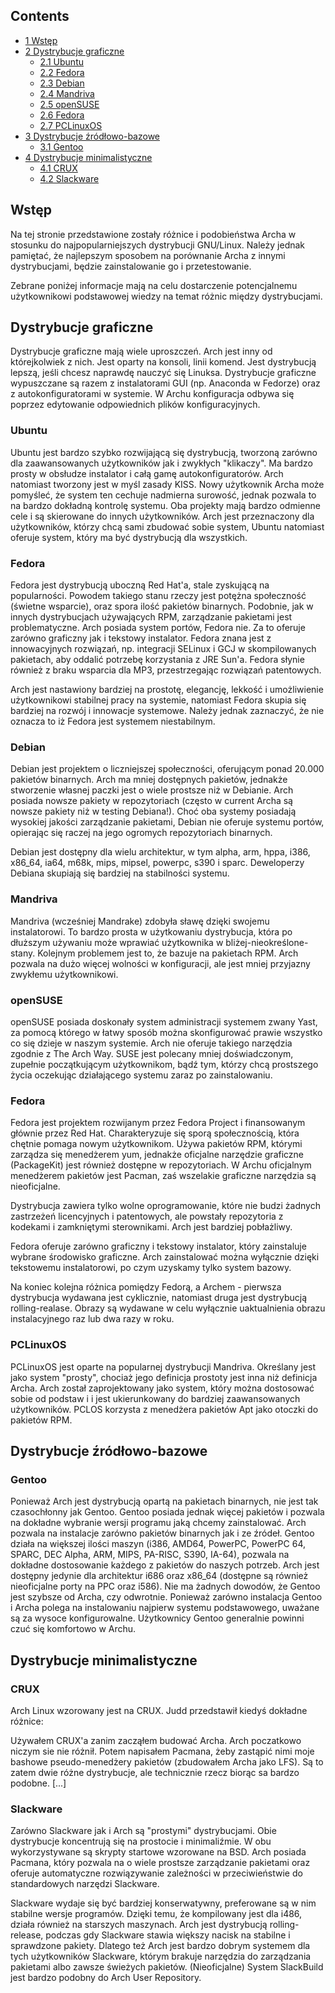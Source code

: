 ## Contents

*   [1 Wstęp](#Wstęp)
*   [2 Dystrybucje graficzne](#Dystrybucje_graficzne)
    *   [2.1 Ubuntu](#Ubuntu)
    *   [2.2 Fedora](#Fedora)
    *   [2.3 Debian](#Debian)
    *   [2.4 Mandriva](#Mandriva)
    *   [2.5 openSUSE](#openSUSE)
    *   [2.6 Fedora](#Fedora_2)
    *   [2.7 PCLinuxOS](#PCLinuxOS)
*   [3 Dystrybucje źródłowo-bazowe](#Dystrybucje_źródłowo-bazowe)
    *   [3.1 Gentoo](#Gentoo)
*   [4 Dystrybucje minimalistyczne](#Dystrybucje_minimalistyczne)
    *   [4.1 CRUX](#CRUX)
    *   [4.2 Slackware](#Slackware)

## Wstęp

Na tej stronie przedstawione zostały różnice i podobieństwa Archa w stosunku do najpopularniejszych dystrybucji GNU/Linux. Należy jednak pamiętać, że najlepszym sposobem na porównanie Archa z innymi dystrybucjami, będzie zainstalowanie go i przetestowanie.

Zebrane poniżej informacje mają na celu dostarczenie potencjalnemu użytkownikowi podstawowej wiedzy na temat różnic między dystrybucjami.

## Dystrybucje graficzne

Dystrybucje graficzne mają wiele uproszczeń. Arch jest inny od którejkolwiek z nich. Jest oparty na konsoli, linii komend. Jest dystrybucją lepszą, jeśli chcesz naprawdę nauczyć się Linuksa. Dystrybucje graficzne wypuszczane są razem z instalatorami GUI (np. Anaconda w Fedorze) oraz z autokonfiguratorami w systemie. W Archu konfiguracja odbywa się poprzez edytowanie odpowiednich plików konfiguracyjnych.

### Ubuntu

Ubuntu jest bardzo szybko rozwijającą się dystrybucją, tworzoną zarówno dla zaawansowanych użytkowników jak i zwykłych "klikaczy". Ma bardzo prosty w obsłudze instalator i całą gamę autokonfiguratorów. Arch natomiast tworzony jest w myśl zasady KISS. Nowy użytkownik Archa może pomyśleć, że system ten cechuje nadmierna surowość, jednak pozwala to na bardzo dokładną kontrolę systemu. Oba projekty mają bardzo odmienne cele i są skierowane do innych użytkowników. Arch jest przeznaczony dla użytkowników, którzy chcą sami zbudować sobie system, Ubuntu natomiast oferuje system, który ma być dystrybucją dla wszystkich.

### Fedora

Fedora jest dystrybucją uboczną Red Hat'a, stale zyskującą na popularności. Powodem takiego stanu rzeczy jest potężna społeczność (świetne wsparcie), oraz spora ilość pakietów binarnych. Podobnie, jak w innych dystrybucjach używających RPM, zarządzanie pakietami jest problematyczne. Arch posiada system portów, Fedora nie. Za to oferuje zarówno graficzny jak i tekstowy instalator. Fedora znana jest z innowacyjnych rozwiązań, np. integracji SELinux i GCJ w skompilowanych pakietach, aby oddalić potrzebę korzystania z JRE Sun'a. Fedora słynie również z braku wsparcia dla MP3, przestrzegając rozwiązań patentowych.

Arch jest nastawiony bardziej na prostotę, elegancję, lekkość i umożliwienie użytkownikowi stabilnej pracy na systemie, natomiast Fedora skupia się bardziej na rozwój i innowacje systemowe. Należy jednak zaznaczyć, że nie oznacza to iż Fedora jest systemem niestabilnym.

### Debian

Debian jest projektem o liczniejszej społeczności, oferującym ponad 20.000 pakietów binarnych. Arch ma mniej dostępnych pakietów, jednakże stworzenie własnej paczki jest o wiele prostsze niż w Debianie. Arch posiada nowsze pakiety w repozytoriach (często w current Archa są nowsze pakiety niż w testing Debiana!). Choć oba systemy posiadają wysokiej jakości zarządzanie pakietami, Debian nie oferuje systemu portów, opierając się raczej na jego ogromych repozytoriach binarnych.

Debian jest dostępny dla wielu architektur, w tym alpha, arm, hppa, i386, x86_64, ia64, m68k, mips, mipsel, powerpc, s390 i sparc. Deweloperzy Debiana skupiają się bardziej na stabilności systemu.

### Mandriva

Mandriva (wcześniej Mandrake) zdobyła sławę dzięki swojemu instalatorowi. To bardzo prosta w użytkowaniu dystrybucja, która po dłuższym używaniu może wprawiać użytkownika w bliżej-nieokreślone-stany. Kolejnym problemem jest to, że bazuje na pakietach RPM. Arch pozwala na dużo więcej wolności w konfiguracji, ale jest mniej przyjazny zwykłemu użytkownikowi.

### openSUSE

openSUSE posiada doskonały system administracji systemem zwany Yast, za pomocą którego w łatwy sposób można skonfigurować prawie wszystko co się dzieje w naszym systemie. Arch nie oferuje takiego narzędzia zgodnie z The Arch Way. SUSE jest polecany mniej doświadczonym, zupełnie początkującym użytkownikom, bądź tym, którzy chcą prostszego życia oczekując działającego systemu zaraz po zainstalowaniu.

### Fedora

Fedora jest projektem rozwijanym przez Fedora Project i finansowanym głównie przez Red Hat. Charakteryzuje się sporą społecznością, która chętnie pomaga nowym użytkownikom. Używa pakietów RPM, którymi zarządza się menedżerem yum, jednakże oficjalne narzędzie graficzne (PackageKit) jest również dostępne w repozytoriach. W Archu oficjalnym menedżerem pakietów jest Pacman, zaś wszelakie graficzne narzędzia są nieoficjalne.

Dystrybucja zawiera tylko wolne oprogramowanie, które nie budzi żadnych zastrzeżeń licencyjnych i patentowych, ale powstały repozytoria z kodekami i zamkniętymi sterownikami. Arch jest bardziej pobłażliwy.

Fedora oferuje zarówno graficzny i tekstowy instalator, który zainstaluje wybrane środowisko graficzne. Arch zainstalować można wyłącznie dzięki tekstowemu instalatorowi, po czym uzyskamy tylko system bazowy.

Na koniec kolejna różnica pomiędzy Fedorą, a Archem - pierwsza dystrybucja wydawana jest cyklicznie, natomiast druga jest dystrybucją rolling-realase. Obrazy są wydawane w celu wyłącznie uaktualnienia obrazu instalacyjnego raz lub dwa razy w roku.

### PCLinuxOS

PCLinuxOS jest oparte na popularnej dystrybucji Mandriva. Określany jest jako system "prosty", chociaż jego definicja prostoty jest inna niż definicja Archa. Arch został zaprojektowany jako system, który można dostosować sobie od podstaw i i jest ukierunkowany do bardziej zaawansowanych użytkowników. PCLOS korzysta z menedżera pakietów Apt jako otoczki do pakietów RPM.

## Dystrybucje źródłowo-bazowe

### Gentoo

Ponieważ Arch jest dystrybucją opartą na pakietach binarnych, nie jest tak czasochłonny jak Gentoo. Gentoo posiada jednak więcej pakietów i pozwala na dokładne wybranie wersji programu jaką chcemy zainstalować. Arch pozwala na instalacje zarówno pakietów binarnych jak i ze źródeł. Gentoo działa na większej ilości maszyn (i386, AMD64, PowerPC, PowerPC 64, SPARC, DEC Alpha, ARM, MIPS, PA-RISC, S390, IA-64), pozwala na dokładne dostosowanie każdego z pakietów do naszych potrzeb. Arch jest dostępny jedynie dla architektur i686 oraz x86_64 (dostępne są również nieoficjalne porty na PPC oraz i586). Nie ma żadnych dowodów, że Gentoo jest szybsze od Archa, czy odwrotnie. Ponieważ zarówno instalacja Gentoo i Archa polega na instalowaniu najpierw systemu podstawowego, uważane są za wysoce konfigurowalne. Użytkownicy Gentoo generalnie powinni czuć się komfortowo w Archu.

## Dystrybucje minimalistyczne

### CRUX

Arch Linux wzorowany jest na CRUX. Judd przedstawił kiedyś dokładne różnice:

Używałem CRUX'a zanim zacząłem budować Archa. Arch poczatkowo niczym sie nie różnił. Potem napisałem Pacmana, żeby zastąpić nimi moje bashowe pseudo-menedżery pakietów (zbudowałem Archa jako LFS). Są to zatem dwie różne dystrybucje, ale technicznie rzecz biorąc sa bardzo podobne. [...]

### Slackware

Zarówno Slackware jak i Arch są "prostymi" dystrybucjami. Obie dystrybucje koncentrują się na prostocie i minimaliźmie. W obu wykorzystywane są skrypty startowe wzorowane na BSD. Arch posiada Pacmana, który pozwala na o wiele prostsze zarządzanie pakietami oraz oferuje automatyczne rozwiązywanie zależności w przeciwieństwie do standardowych narzędzi Slackware.

Slackware wydaje się być bardziej konserwatywny, preferowane są w nim stabilne wersje programów. Dzięki temu, że kompilowany jest dla i486, działa również na starszych maszynach. Arch jest dystrybucją rolling-release, podczas gdy Slackware stawia większy nacisk na stabilne i sprawdzone pakiety. Dlatego też Arch jest bardzo dobrym systemem dla tych użytkowników Slackware, którym brakuje narzędzia do zarządzania pakietami albo zawsze świeżych pakietów. (Nieoficjalne) System SlackBuild jest bardzo podobny do Arch User Repository.
